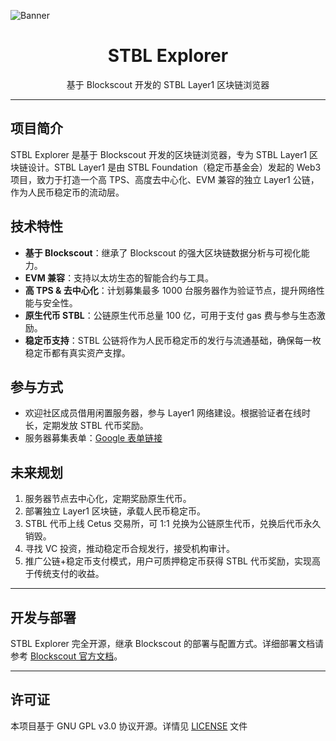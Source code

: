 ![Banner](.git/stbl.jpg)

<h1 align="center">STBL Explorer</h1>
<p align="center">基于 Blockscout 开发的 STBL Layer1 区块链浏览器</p>
<div align="center">
</div>

---

## 项目简介

STBL Explorer 是基于 Blockscout 开发的区块链浏览器，专为 STBL Layer1 区块链设计。STBL Layer1 是由 STBL Foundation（稳定币基金会）发起的 Web3 项目，致力于打造一个高 TPS、高度去中心化、EVM 兼容的独立 Layer1 公链，作为人民币稳定币的流动层。

## 技术特性

- **基于 Blockscout**：继承了 Blockscout 的强大区块链数据分析与可视化能力。
- **EVM 兼容**：支持以太坊生态的智能合约与工具。
- **高 TPS & 去中心化**：计划募集最多 1000 台服务器作为验证节点，提升网络性能与安全性。
- **原生代币 STBL**：公链原生代币总量 100 亿，可用于支付 gas 费与参与生态激励。
- **稳定币支持**：STBL 公链将作为人民币稳定币的发行与流通基础，确保每一枚稳定币都有真实资产支撑。

## 参与方式

- 欢迎社区成员借用闲置服务器，参与 Layer1 网络建设。根据验证者在线时长，定期发放 STBL 代币奖励。
- 服务器募集表单：[Google 表单链接](https://docs.google.com/forms/d/1yvQ-SRGMuKwI9CKaXtepRbtQYsHS8MqxEf9D8RbcWZI/edit)

## 未来规划

1. 服务器节点去中心化，定期奖励原生代币。
2. 部署独立 Layer1 区块链，承载人民币稳定币。
3. STBL 代币上线 Cetus 交易所，可 1:1 兑换为公链原生代币，兑换后代币永久销毁。
4. 寻找 VC 投资，推动稳定币合规发行，接受机构审计。
5. 推广公链+稳定币支付模式，用户可质押稳定币获得 STBL 代币奖励，实现高于传统支付的收益。

---

## 开发与部署

STBL Explorer 完全开源，继承 Blockscout 的部署与配置方式。详细部署文档请参考 [Blockscout 官方文档](https://docs.blockscout.com/)。

---

## 许可证

本项目基于 GNU GPL v3.0 协议开源。详情见 [LICENSE](LICENSE) 文件